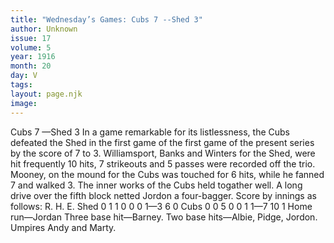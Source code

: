 ```yaml
---
title: "Wednesday’s Games: Cubs 7 --Shed 3"
author: Unknown
issue: 17
volume: 5
year: 1916
month: 20
day: V
tags:
layout: page.njk
image:
---
```

Cubs 7 —Shed 3      In a game remarkable for its listlessness, the Cubs defeated the Shed in the first game of the first game of the present series by the score of 7 to 3.   Williamsport, Banks and Winters for the Shed, were hit frequently 10 hits, 7 strikeouts and 5 passes were recorded off the trio.   Mooney, on the mound for the Cubs was touched for 6 hits, while he fanned 7 and walked 3.    The inner works of the Cubs held togather well. A long drive over the fifth block netted Jordon a four-bagger.   Score by innings as follows:   R. H. E. Shed 0 1 1 0 0 0 1—3 6 0 Cubs 0 0 5 0 0 1 1—7 10 1   Home run—Jordan   Three base hit—Barney.    Two base hits—Albie, Pidge, Jordon.   Umpires Andy and Marty.   


